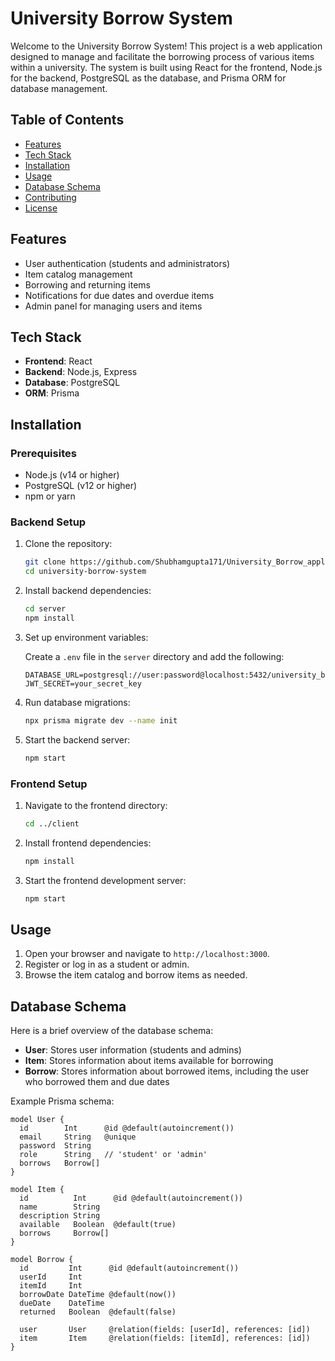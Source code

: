 # University Borrow System

Welcome to the University Borrow System! This project is a web application designed to manage and facilitate the borrowing process of various items within a university. The system is built using React for the frontend, Node.js for the backend, PostgreSQL as the database, and Prisma ORM for database management.

## Table of Contents

- [Features](#features)
- [Tech Stack](#tech-stack)
- [Installation](#installation)
- [Usage](#usage)
- [Database Schema](#database-schema)
- [Contributing](#contributing)
- [License](#license)

## Features

- User authentication (students and administrators)
- Item catalog management
- Borrowing and returning items
- Notifications for due dates and overdue items
- Admin panel for managing users and items

## Tech Stack

- **Frontend**: React
- **Backend**: Node.js, Express
- **Database**: PostgreSQL
- **ORM**: Prisma

## Installation

### Prerequisites

- Node.js (v14 or higher)
- PostgreSQL (v12 or higher)
- npm or yarn

### Backend Setup

1. Clone the repository:

    ```bash
    git clone https://github.com/Shubhamgupta171/University_Borrow_application.git
    cd university-borrow-system
    ```

2. Install backend dependencies:

    ```bash
    cd server
    npm install
    ```

3. Set up environment variables:

    Create a `.env` file in the `server` directory and add the following:

    ```env
    DATABASE_URL=postgresql://user:password@localhost:5432/university_borrow_system
    JWT_SECRET=your_secret_key
    ```

4. Run database migrations:

    ```bash
    npx prisma migrate dev --name init
    ```

5. Start the backend server:

    ```bash
    npm start
    ```

### Frontend Setup

1. Navigate to the frontend directory:

    ```bash
    cd ../client
    ```

2. Install frontend dependencies:

    ```bash
    npm install
    ```

3. Start the frontend development server:

    ```bash
    npm start
    ```

## Usage

1. Open your browser and navigate to `http://localhost:3000`.
2. Register or log in as a student or admin.
3. Browse the item catalog and borrow items as needed.

## Database Schema

Here is a brief overview of the database schema:

- **User**: Stores user information (students and admins)
- **Item**: Stores information about items available for borrowing
- **Borrow**: Stores information about borrowed items, including the user who borrowed them and due dates

Example Prisma schema:

```prisma
model User {
  id        Int      @id @default(autoincrement())
  email     String   @unique
  password  String
  role      String   // 'student' or 'admin'
  borrows   Borrow[]
}

model Item {
  id          Int      @id @default(autoincrement())
  name        String
  description String
  available   Boolean  @default(true)
  borrows     Borrow[]
}

model Borrow {
  id         Int      @id @default(autoincrement())
  userId     Int
  itemId     Int
  borrowDate DateTime @default(now())
  dueDate    DateTime
  returned   Boolean  @default(false)
  
  user       User     @relation(fields: [userId], references: [id])
  item       Item     @relation(fields: [itemId], references: [id])
}
